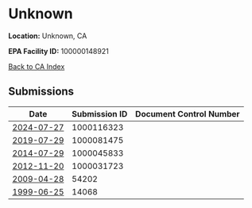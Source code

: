 # Unknown

**Location:** Unknown, CA

**EPA Facility ID:** 100000148921

[Back to CA Index](../../index.md)

## Submissions

| Date | Submission ID | Document Control Number |
|------|--------------|-------------------------|
| [2024-07-27](submissions/1000116323.md) | 1000116323 |  |
| [2019-07-29](submissions/1000081475.md) | 1000081475 |  |
| [2014-07-29](submissions/1000045833.md) | 1000045833 |  |
| [2012-11-20](submissions/1000031723.md) | 1000031723 |  |
| [2009-04-28](submissions/54202.md) | 54202 |  |
| [1999-06-25](submissions/14068.md) | 14068 |  |
